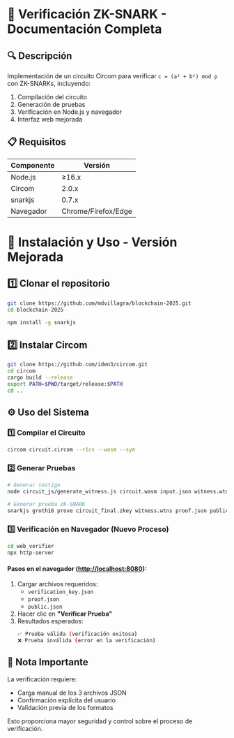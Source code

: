# 🚀 Verificación ZK-SNARK - Documentación Completa

## 🔍 Descripción
Implementación de un circuito Circom para verificar `c = (a² + b²) mod p` con ZK-SNARKs, incluyendo:
1. Compilación del circuito
2. Generación de pruebas
3. Verificación en Node.js y navegador
4. Interfaz web mejorada

## 📋 Requisitos
| Componente | Versión |
|------------|---------|
| Node.js | ≥16.x |
| Circom | 2.0.x |
| snarkjs | 0.7.x |
| Navegador | Chrome/Firefox/Edge |

# 🚀 Instalación y Uso - Versión Mejorada

## 1️⃣ Clonar el repositorio
```bash
git clone https://github.com/mdvillagra/blockchain-2025.git
cd blockchain-2025

npm install -g snarkjs
```

## 2️⃣ Instalar Circom
```bash
git clone https://github.com/iden3/circom.git
cd circom
cargo build --release
export PATH=$PWD/target/release:$PATH
cd ..
```

## ⚙️ Uso del Sistema

### 1️⃣ Compilar el Circuito
```bash
circom circuit.circom --r1cs --wasm --sym
```

### 2️⃣ Generar Pruebas
```bash
# Generar testigo
node circuit_js/generate_witness.js circuit.wasm input.json witness.wtns

# Generar prueba zk-SNARK
snarkjs groth16 prove circuit_final.zkey witness.wtns proof.json public.json
```

### 3️⃣ Verificación en Navegador (Nuevo Proceso)
```bash
cd web_verifier
npx http-server
```

#### Pasos en el navegador ([http://localhost:8080](http://localhost:8080)):

1. Cargar archivos requeridos:
    - `verification_key.json`
    - `proof.json`
    - `public.json`
2. Hacer clic en **"Verificar Prueba"**
3. Resultados esperados:
    ```bash
    ✅ Prueba válida (verificación exitosa)
    ❌ Prueba inválida (error en la verificación)
    ```

## 📌 Nota Importante

La verificación requiere:
- Carga manual de los 3 archivos JSON
- Confirmación explícita del usuario
- Validación previa de los formatos

Esto proporciona mayor seguridad y control sobre el proceso de verificación.
